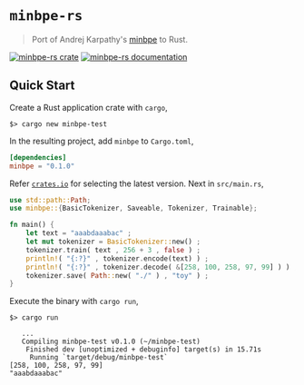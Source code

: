 # `minbpe-rs` 

> Port of Andrej Karpathy's [minbpe](https://github.com/karpathy/minbpe) to Rust.

[![minbpe-rs crate](https://img.shields.io/crates/v/minbpe.svg)](https://crates.io/crates/minbpe)
[![minbpe-rs documentation](https://docs.rs/minbpe/badge.svg)](https://docs.rs/minbpe)


## Quick Start

Create a Rust application crate with `cargo`,

```
$> cargo new minbpe-test
```

In the resulting project, add `minbpe` to `Cargo.toml`,

```toml
[dependencies]
minbpe = "0.1.0"
```

Refer [`crates.io`](https://crates.io/crates/minbpe) for selecting the latest version. Next in `src/main.rs`,

```rust
use std::path::Path;
use minbpe::{BasicTokenizer, Saveable, Tokenizer, Trainable};

fn main() {
    let text = "aaabdaaabac" ;
    let mut tokenizer = BasicTokenizer::new() ;
    tokenizer.train( text , 256 + 3 , false ) ;
    println!( "{:?}" , tokenizer.encode(text) ) ;
    println!( "{:?}" , tokenizer.decode( &[258, 100, 258, 97, 99] ) ) ;
    tokenizer.save( Path::new( "./" ) , "toy" ) ;
}
```

Execute the binary with `cargo run`,

```
$> cargo run

   ...
   Compiling minbpe-test v0.1.0 (~/minbpe-test)
    Finished dev [unoptimized + debuginfo] target(s) in 15.71s
     Running `target/debug/minbpe-test`
[258, 100, 258, 97, 99]
"aaabdaaabac"

```